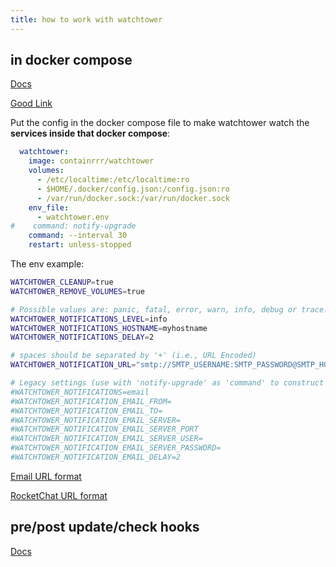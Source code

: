 ```yaml
---
title: how to work with watchtower
---
```


## in docker compose

[Docs](https://containrrr.dev/watchtower/usage-overview/)

[Good Link](https://www.webhi.com/how-to/update-automatically-docker-containers-with-watchtower-on-ubuntu-18-04-20-04-22-04/)

Put the config in the docker compose file to make watchtower watch the **services inside that docker compose**:

```yaml
  watchtower:
    image: containrrr/watchtower
    volumes:
      - /etc/localtime:/etc/localtime:ro
      - $HOME/.docker/config.json:/config.json:ro
      - /var/run/docker.sock:/var/run/docker.sock
    env_file:
      - watchtower.env
#    command: notify-upgrade
    command: --interval 30
    restart: unless-stopped
```

The env example:

```bash
WATCHTOWER_CLEANUP=true
WATCHTOWER_REMOVE_VOLUMES=true

# Possible values are: panic, fatal, error, warn, info, debug or trace.
WATCHTOWER_NOTIFICATIONS_LEVEL=info
WATCHTOWER_NOTIFICATIONS_HOSTNAME=myhostname
WATCHTOWER_NOTIFICATIONS_DELAY=2

# spaces should be separated by '+' (i.e., URL Encoded)
WATCHTOWER_NOTIFICATION_URL="smtp://SMTP_USERNAME:SMTP_PASSWORD@SMTP_HOST:587/?auth=Plain&from=EMAIL_FROM_ADDRESS&fromname=EMAIL_FROM_NAME&subject=&to=EMAIL1,EMAIL2 rocketchat://[username@]rocketchat-host/token[/channel|@recipient]" # pragma: allowlist secret

# Legacy settings (use with 'notify-upgrade' as 'command' to construct shoutrrr URL)
#WATCHTOWER_NOTIFICATIONS=email
#WATCHTOWER_NOTIFICATION_EMAIL_FROM=
#WATCHTOWER_NOTIFICATION_EMAIL_TO=
#WATCHTOWER_NOTIFICATION_EMAIL_SERVER=
#WATCHTOWER_NOTIFICATION_EMAIL_SERVER_PORT
#WATCHTOWER_NOTIFICATION_EMAIL_SERVER_USER=
#WATCHTOWER_NOTIFICATION_EMAIL_SERVER_PASSWORD=
#WATCHTOWER_NOTIFICATION_EMAIL_DELAY=2
```

[Email URL format](https://containrrr.dev/shoutrrr/v0.8/services/email/)

[RocketChat URL format](https://containrrr.dev/shoutrrr/v0.8/services/rocketchat/)

## pre/post update/check hooks

[Docs](https://containrrr.dev/watchtower/lifecycle-hooks/)
